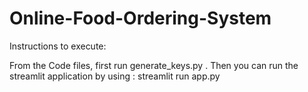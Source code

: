 # Online-Food-Ordering-System

Instructions to execute:

From the Code files, first run generate_keys.py
. Then you can run the streamlit application by using : streamlit run app.py
